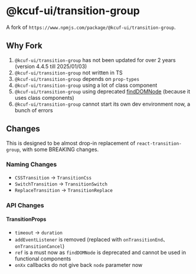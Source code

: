 # @kcuf-ui/transition-group

A fork of `https://www.npmjs.com/package/@kcuf-ui/transition-group`.

## Why Fork

1. `@kcuf-ui/transition-group` has not been updated for over 2 years (version 4.4.5 till 2025/01/03)
2. `@kcuf-ui/transition-group` not written in TS
3. `@kcuf-ui/transition-group` depends on `prop-types`
4. `@kcuf-ui/transition-group` using a lot of class component
5. `@kcuf-ui/transition-group` using deprecated [findDOMNode](https://legacy.reactjs.org/docs/react-dom.html) (because it uses class components)
6. `@kcuf-ui/transition-group` cannot start its own dev environment now, a bunch of errors

## Changes

This is designed to be almost drop-in replacement of `react-transition-group`, with some BREAKING changes.

### Naming Changes

* `CSSTransition` → `TransitionCss`
* `SwitchTransition` → `TransitionSwitch`
* `ReplaceTransition` → `TransitionReplace`

### API Changes

#### TransitionProps

* `timeout` → `duration`
* `addEventListener` is removed (replaced with `onTransitionEnd`、`onTransitionCancel`)
* `ref` is a must now as `findDOMNode` is deprecated and cannot be used in functional components
* `onXx` callbacks do not give back `node` parameter now
